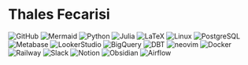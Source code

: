 
<h1 align="left">
Thales Fecarisi
</h1>

![GitHub](https://img.shields.io/badge/github-181717.svg?style=for-the-badge&logo=github&logoColor=white)
![Mermaid](https://img.shields.io/badge/mermaid-f14158.svg?style=for-the-badge&logo=mermaid&logoColor=white)
![Python](https://img.shields.io/badge/python-3670A0?style=for-the-badge&logo=python&logoColor=ffdd54)
![Julia](https://img.shields.io/badge/julia-9558B2.svg?style=for-the-badge&logo=julia&logoColor=white)
![LaTeX](https://img.shields.io/badge/latex-%23008080.svg?style=for-the-badge&logo=latex&logoColor=white)
![Linux](https://img.shields.io/badge/ubuntu-E95420?style=for-the-badge&logo=ubuntu&logoColor=black)
![PostgreSQL](https://img.shields.io/badge/PostgreSQL-316192?style=for-the-badge&logo=postgresql&logoColor=white)
![Metabase](https://img.shields.io/badge/metabase-509EE3?style=for-the-badge&logo=metabasel&logoColor=white)
![LookerStudio](https://img.shields.io/badge/looker-4285F4.svg?style=for-the-badge&logo=looker&logoColor=white)
![BigQuery](https://img.shields.io/badge/googlebigquery-669DF6.svg?style=for-the-badge&logo=googlebigquery&logoColor=white)
![DBT](https://img.shields.io/badge/dbt-FF694B.svg?style=for-the-badge&logo=dbt&logoColor=white)
![neovim](https://img.shields.io/badge/neovim-57A143.svg?&style=for-the-badge&logo=neovim&logoColor=white)
![Docker](https://img.shields.io/badge/docker-white.svg?style=for-the-badge&logo=docker&logoColor=blue)
![Railway](https://img.shields.io/badge/railway-%23121011.svg?style=for-the-badge&logo=railway&logoColor=white)
![Slack](https://img.shields.io/badge/slack-4A154B.svg?style=for-the-badge&logo=slack&logoColor=white)
![Notion](https://img.shields.io/badge/notion-black.svg?style=for-the-badge&logo=notion&logoColor=white)
![Obsidian](https://img.shields.io/badge/obsidian-7C3AED.svg?style=for-the-badge&logo=obsidian&logoColor=white)
![Airflow](https://img.shields.io/badge/Apache%20Airflow-017CEE?style=for-the-badge&logo=Apache%20Airflow&logoColor=white)





